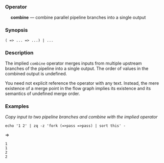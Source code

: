 ### Operator

&emsp; **combine** &mdash; combine parallel pipeline branches into a single output

### Synopsis

```
( => ... => ...) | ...
```
### Description

The implied `combine` operator merges inputs from multiple upstream branches of
the pipeline into a single output.  The order of values in the combined
output is undefined.

You need not explicit reference the operator with any text.  Instead, the
mere existence of a merge point in the flow graph implies its existence
and its semantics of undefined merge order.

### Examples

_Copy input to two pipeline branches and combine with the implied operator_
```mdtest-command
echo '1 2' | zq -z 'fork (=>pass =>pass) | sort this' -
```
=>
```mdtest-output
1
1
2
2
```
